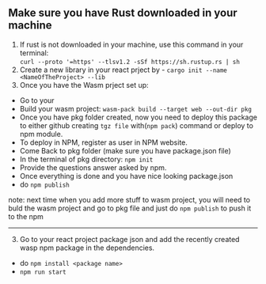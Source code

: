 ## Make sure you have Rust downloaded in your machine
1. If rust is not downloaded in your machine, use this command in your terminal:    
    ```curl --proto '=https' --tlsv1.2 -sSf https://sh.rustup.rs | sh```
2. Create a new library in your react prject by - ```cargo init --name <NameOfTheProject> --lib```
3. Once you have the Wasm prject set up:
- Go to your <WasmProject>
- Build your wasm project: ```wasm-pack build --target web --out-dir pkg```
- Once you have pkg folder created, now you need to deploy this package to either github creating ```tgz file``` with(```npm pack```) command or deploy to npm module.
- To deploy in NPM, register as user in NPM website.
- Come Back to pkg folder (make sure you have package.json file)
- In the terminal of pkg directory: ```npm init```
- Provide the questions answer asked by npm.
- Once everything is done and you have nice looking package.json
- do ```npm publish```

note: next time when you add more stuff to wasm project, you will need to buld the wasm project and go to pkg file and just do ```npm publish``` to push it to the npm
***
3. Go to your react project package json and add the recently created wasp npm package in the dependencies.
- do ```npm install <package name>```
- ```npm run start```

